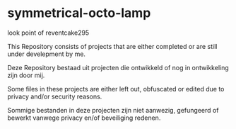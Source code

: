 # symmetrical-octo-lamp
look point of reventcake295

This Repository consists of projects that are either completed or are still under develepment by me.

Deze Repository bestaad uit projecten die ontwikkeld of nog in ontwikkeling zijn door mij.

Some files in these projects are either left out, obfuscated or edited due to privacy and/or security reasons.

Sommige bestanden in deze projecten zijn niet aanwezig, gefungeerd of bewerkt vanwege privacy en/of beveiliging redenen.

